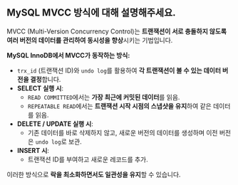 ## MySQL MVCC 방식에 대해 설명해주세요.

MVCC (Multi-Version Concurrency Control)는 **트랜잭션이 서로 충돌하지 않도록 여러 버전의 데이터를 관리하여 동시성을 향상**시키는 기법입니다.

**MySQL InnoDB에서 MVCC가 동작하는 방식:**

- `trx_id` (트랜잭션 ID)와 `undo log`를 활용하여 **각 트랜잭션이 볼 수 있는 데이터 버전을 결정**합니다.
- **SELECT 실행 시**:
    - `READ COMMITTED`에서는 **가장 최근에 커밋된 데이터**를 읽음.
    - `REPEATABLE READ`에서는 **트랜잭션 시작 시점의 스냅샷을 유지**하여 같은 데이터를 읽음.
- **DELETE / UPDATE 실행 시**:
    - 기존 데이터를 바로 삭제하지 않고, 새로운 버전의 데이터를 생성하며 이전 버전은 `undo log`로 보관.
- **INSERT 시**:
    - 트랜잭션 ID를 부여하고 새로운 레코드를 추가.

이러한 방식으로 **락을 최소화하면서도 일관성을 유지**할 수 있습니다.